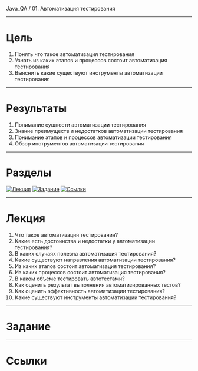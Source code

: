 Java_QA / 01. Автоматизация тестирования

***

# Цель

1. Понять что такое автоматизация тестирования
2. Узнать из каких этапов и процессов состоит автоматизация тестирования
3. Выяснить какие существуют инструменты автоматизации тестирования

***

# Результаты 

1. Понимание сущности автоматизации тестирования
2. Знание преимуществ и недостатков автоматизации тестирования
3. Понимание этапов и процессов автоматизации тестирования
4. Обзор инструментов автоматизации тестирования

***

# Разделы

[![Лекция](https://img.shields.io/badge/-Лекция-ee99ff)](1.%20Лекция.md)
[![Задание](https://img.shields.io/badge/-Задание-99ffee)](2.%20Задание.md)
[![Ссылки](https://img.shields.io/badge/-Ссылки-ffee99)](3.%20Ссылки.md)

***

# Лекция

1. Что такое автоматизация тестирования?
2. Какие есть достоинства и недостатки у автоматизации тестирования?
3. В каких случаях полезна автоматизация тестирования?
4. Какие существуют направления автоматизации тестирования?
5. Из каких этапов состоит автоматизация тестирования?
6. Из каких процессов состоит автоматизация тестирования?
7. В каком объеме тестировать автотестами?
8. Как оценить результат выполнения автоматизированных тестов?
9. Как оценить эффективность автоматизации тестирования?
10. Какие существуют инструменты автоматизации тестирования?

***

# Задание

***

# Ссылки